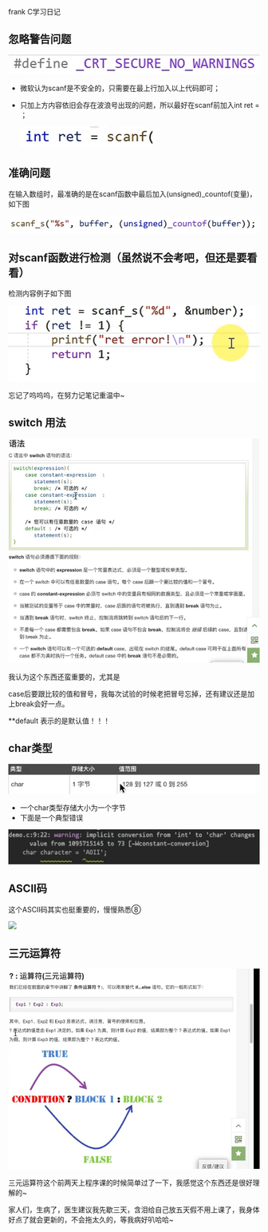 frank C学习日记

## 忽略警告问题

![VS对scanf的忽略警告](./picture1/VS对scanf的忽略警告.jpg)

- 微软认为scanf是不安全的，只需要在最上行加入以上代码即可；

- 只加上方内容依旧会存在波浪号出现的问题，所以最好在scanf前加入int ret = ；

  ![兼容内容](./picture1/兼容内容.jpg)

## 准确问题

在输入数组时，最准确的是在scanf函数中最后加入(unsigned)_countof(变量)，如下图

![数组标准输入](./picture1/数组标准输入.jpg)

## 对scanf函数进行检测（虽然说不会考吧，但还是要看看）

检测内容例子如下图

![检测（不考）](./picture1/检测（不考）.jpg)

忘记了呜呜呜，在努力记笔记重温中~

## switch 用法

![](./picture1/switch用法.jpg)

我认为这个东西还蛮重要的，尤其是

case后要跟比较的值和冒号，我每次试验的时候老把冒号忘掉，还有建议还是加上break会好一点。

**default 表示的是默认值！！！

## char类型

![](./picture1/char字节.jpg)

- 一个char类型存储大小为一个字节
- 下面是一个典型错误

![](./picture1/char错误.jpg)

## ASCII码

这个ASCII码其实也挺重要的，慢慢熟悉⑧



![](./picture1/ASCII码.jpg)

## 三元运算符

![](./picture1/三元运算符.jpg)

三元运算符这个前两天上程序课的时候简单过了一下，我感觉这个东西还是很好理解的~



家人们，生病了，医生建议我先歇三天，含泪给自己放五天假不用上课了，我身体好点了就会更新的，不会拖太久的，等我病好叭哈哈~
